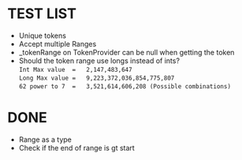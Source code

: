 ﻿# TEST LIST
- Unique tokens
- Accept multiple Ranges
- _tokenRange on TokenProvider can be null when getting the token
- Should the token range use longs instead of ints?  
  `Int Max value  =   2,147,483,647`  
  `Long Max value =   9,223,372,036,854,775,807`  
  `62 power to 7  =   3,521,614,606,208 (Possible combinations)`

# DONE
- Range as a type
- Check if the end of range is gt start